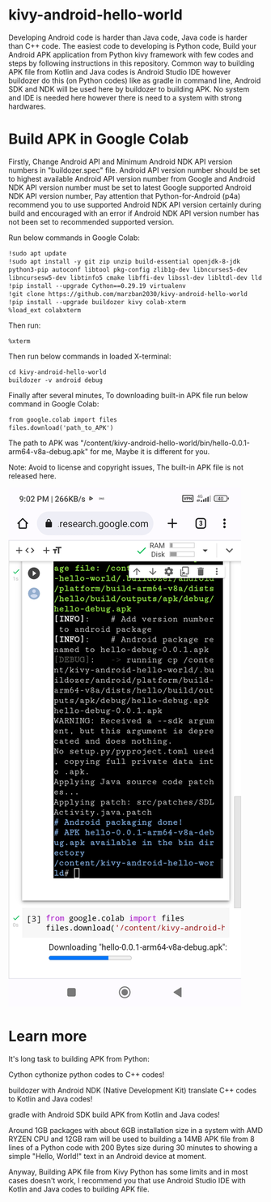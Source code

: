 # kivy-android-hello-world

Developing Android code is harder than Java code, Java code is harder than C++ code. The easiest code to developing is Python code, Build your Android APK application from Python kivy framework with few codes and steps by following instructions in this repository. Common way to building APK file from Kotlin and Java codes is Android Studio IDE however buildozer do this (on Python codes) like as gradle in command line, Android SDK and NDK will be used here by buildozer to building APK. No system and IDE is needed here however there is need to a system with strong hardwares.

# Build APK in Google Colab

Firstly, Change Android API and Minimum Android NDK API version numbers in "buildozer.spec" file. Android API version number should be set to highest available Android API version number from Google and Android NDK API version number must be set to latest Google supported Android NDK API version number, Pay attention that Python-for-Android (p4a) recommend you to use supported Android NDK API version certainly during build and encouraged with an error if Android NDK API version number has not been set to recommended supported version.

Run below commands in Google Colab:
```
!sudo apt update
!sudo apt install -y git zip unzip build-essential openjdk-8-jdk python3-pip autoconf libtool pkg-config zlib1g-dev libncurses5-dev libncursesw5-dev libtinfo5 cmake libffi-dev libssl-dev libltdl-dev lld
!pip install --upgrade Cython==0.29.19 virtualenv
!git clone https://github.com/marzban2030/kivy-android-hello-world
!pip install --upgrade buildozer kivy colab-xterm
%load_ext colabxterm
```

Then run:
```
%xterm
```

Then run below commands in loaded X-terminal:
```
cd kivy-android-hello-world
buildozer -v android debug
```

Finally after several minutes, To downloading built-in APK file run below command in Google Colab:
```
from google.colab import files
files.download('path_to_APK')
```

The path to APK was "/content/kivy-android-hello-world/bin/hello-0.0.1-arm64-v8a-debug.apk" for me, Maybe it is different for you.

Note: Avoid to license and copyright issues, The built-in APK file is not released here.

![Image1](https://github.com/marzban2030/kivy-android-hello-world/raw/master/Screenshot.jpg)

# Learn more

It's long task to building APK from Python:

Cython cythonize python codes to C++ codes!

buildozer with Android NDK (Native Development Kit) translate C++ codes to Kotlin and Java codes!

gradle with Android SDK build APK from Kotlin and Java codes!

Around 1GB packages with about 6GB installation size in a system with AMD RYZEN CPU and 12GB ram will be used to building a 14MB APK file from 8 lines of a Python code with 200 Bytes size during 30 minutes to showing a simple "Hello, World!" text in an Android device at moment.

Anyway, Building APK file from Kivy Python has some limits and in most cases doesn't work, I recommend you that use Android Studio IDE with Kotlin and Java codes to building APK file.
